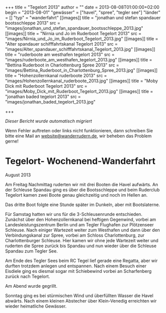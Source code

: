 +++
title = "Tegelort 2013"
author = ""
date = 2013-08-08T01:00:00+02:00
begin = "2013-08-01"
"gewässer" = ["havel", "spree", "tegler see"]
"länder" = []
"typ" = "wanderfahrt"
[[images]]
title = "jonathan und stefan spandauer bootsschleppe 2013"
src = "images/jonathan_und_stefan_spandauer_bootsschleppe_2013.jpg"
[[images]]
title = "Nirnia und Jo im Ruderboot Tegelort 2013"
src = "images/Nirnia_und_Jo_im_Ruderboot_Tegelort_2013.jpg"
[[images]]
title = "Alter spandauer schifffahrtskanal Tegelort 2013"
src = "images/Alter_spandauer_schifffahrtskanal_Tegelort_2013.jpg"
[[images]]
title = "ruderboote am westhafen tegelort 2013"
src = "images/ruderboote_am_westhafen_tegelort_2013.jpg"
[[images]]
title = "Bettina Ruderboot in Charlottenburg Spree 2013"
src = "images/Bettina_Ruderboot_in_Charlottenburg_Spree_2013.jpg"
[[images]]
title = "Hohenzollernkanal ruderboote 2013"
src = "images/Hohenzollernkanal_ruderboote_2013.jpg"
[[images]]
title = "Moby Dick mit Ruderboot Tegelort 2013"
src = "images/Moby_Dick_mit_Ruderboot_Tegelort_2013.jpg"
[[images]]
title = "jonathan baded tegelort 2013"
src = "images/jonathan_baded_tegelort_2013.jpg"

+++


*Dieser Bericht wurde automatisch migriert*

Wenn Fehler auftreten oder links nicht funktionieren, dann schreiben Sie bitte eine Mail an website@wanderrudern.de, wir beheben das Problem gerne!



# Tegelort- Wochenend-Wanderfahrt


August 2013

Am Freitag Nachmittag ruderten wir mit drei Booten die Havel aufwärts. An der Schleuse Spandau ging es über die Bootsschleppe und beim Ruderclub Tegelort kamen zwei Boote genau gleichzeitig und noch im Hellen an.

Das dritte Boot folgte eine Stunde später im Dunkeln, aber mit Bootslaterne.

Für Samstag hatten wir uns für die 3-Schleusenrunde entschieden. Zunächst über den Hohenzollernkanal bei heftigen Gegenwind, vorbei am Landesleistungszentrum Berlin und am Tegler Flughafen zur Plötzenseer Schleuse. Nach einiger Wartezeit weiter zum Westhafen und dann über den Verbindungskanal zur Spree, vorbei am Schloss Charlottenburg, zur Charlottenburger Schleuse. Hier kamen wir ohne jede Wartezeit weiter und ruderten die Spree zurück bis Spandau und nun wieder über die Schleuse Spandau zum Tegler See.

Am Ende des Tegler Sees beim RC Tegel lief gerade eine Regatta, aber wir durften trotzdem anlegen und entspannen. Nach einem Besuch einer Eisdiele ging es diesmal sogar mit Schiebewind vorbei an Scharfenberg zurück nach Tegelort.

Am Abend wurde gegrillt.

Sonntag ging es bei stürmischen Wind und überfüllten Wasser die Havel abwärts. Nach einem kleinen Abstecher über Klein-Venedig erreichten wir wieder heimatliche Gewässer.